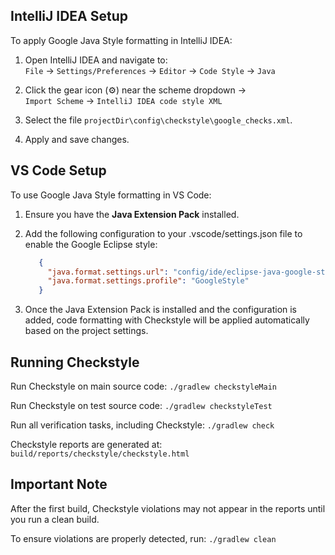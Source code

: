 ## IntelliJ IDEA Setup

To apply Google Java Style formatting in IntelliJ IDEA:

1. Open IntelliJ IDEA and navigate to:  
   `File` → `Settings/Preferences` →
   `Editor` → `Code Style` → `Java`

2. Click the gear icon (⚙) near the scheme dropdown →  
   `Import Scheme` → `IntelliJ IDEA code style XML`

3. Select the file `projectDir\config\checkstyle\google_checks.xml`.

4. Apply and save changes.

## VS Code Setup

To use Google Java Style formatting in VS Code:

1. Ensure you have the **Java Extension Pack** installed.

2. Add the following configuration to your .vscode/settings.json file 
   to enable the Google Eclipse style:

   ```json
      {
        "java.format.settings.url": "config/ide/eclipse-java-google-style.xml",
        "java.format.settings.profile": "GoogleStyle"
      }
   ```
   
3. Once the Java Extension Pack is installed and the configuration is added,
   code formatting with Checkstyle will be applied automatically based on the project settings.



## Running Checkstyle

Run Checkstyle on main source code:
`./gradlew checkstyleMain`

Run Checkstyle on test source code:
`./gradlew checkstyleTest`

Run all verification tasks, including Checkstyle:
`./gradlew check`

Checkstyle reports are generated at:
`build/reports/checkstyle/checkstyle.html`

## Important Note

After the first build, Checkstyle violations may not appear
in the reports until you run a clean build.

To ensure violations are properly detected, run:
`./gradlew clean`